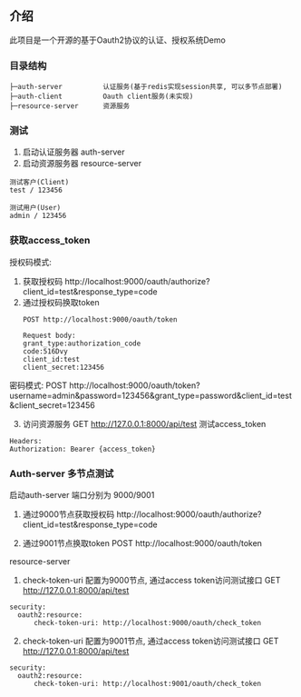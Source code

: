 ## 介绍
此项目是一个开源的基于Oauth2协议的认证、授权系统Demo

### 目录结构
```
├─auth-server          认证服务(基于redis实现session共享, 可以多节点部署)
├─auth-client          Oauth client服务(未实现)
├─resource-server      资源服务
```
### 测试
1. 启动认证服务器 auth-server
2. 启动资源服务器 resource-server
```
测试客户(Client)
test / 123456

测试用户(User)
admin / 123456
```

### 获取access_token
授权码模式:
1. 获取授权码 http://localhost:9000/oauth/authorize?client_id=test&response_type=code
2. 通过授权码换取token
    ```
    POST http://localhost:9000/oauth/token
    
    Request body:
    grant_type:authorization_code
    code:516Dvy
    client_id:test
    client_secret:123456
    ```
密码模式: 
POST http://localhost:9000/oauth/token?username=admin&password=123456&grant_type=password&client_id=test&client_secret=123456

3. 访问资源服务 GET http://127.0.0.1:8000/api/test 测试access_token
```
Headers:
Authorization: Bearer {access_token}
```
### Auth-server 多节点测试
启动auth-server 端口分别为 9000/9001

1. 通过9000节点获取授权码 http://localhost:9000/oauth/authorize?client_id=test&response_type=code

2. 通过9001节点换取token POST http://localhost:9000/oauth/token

resource-server
1. check-token-uri 配置为9000节点, 通过access token访问测试接口 GET http://127.0.0.1:8000/api/test
```
security:
  oauth2:resource:
      check-token-uri: http://localhost:9000/oauth/check_token
```      
      
2. check-token-uri 配置为9001节点, 通过access token访问测试接口 GET http://127.0.0.1:8000/api/test
```
security:
  oauth2:resource:
      check-token-uri: http://localhost:9001/oauth/check_token
```